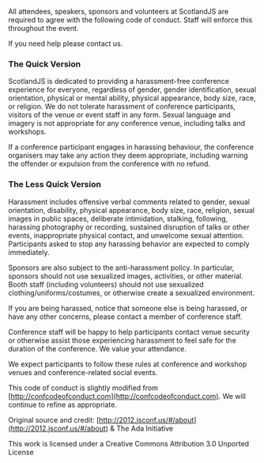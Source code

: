 All attendees, speakers, sponsors and volunteers at ScotlandJS are required to agree with the following code of conduct.
Staff will enforce this throughout the event.

If you need help please contact us.

### The Quick Version

ScotlandJS is dedicated to providing a harassment-free conference experience for everyone, regardless of gender, gender identification, sexual orientation, physical or mental ability, physical appearance, body size, race, or religion. We do not tolerate harassment of conference participants, visitors of the venue or event staff in any form. Sexual language and imagery is not appropriate for any conference venue, including talks and workshops.

If a conference participant engages in harassing behaviour, the conference organisers may take any action they deem appropriate, including warning the offender or expulsion from the conference with no refund.

### The Less Quick Version

Harassment includes offensive verbal comments related to gender, sexual orientation, disability, physical appearance, body size, race, religion, sexual images in public spaces, deliberate intimidation, stalking, following, harassing photography or recording, sustained disruption of talks or other events, inappropriate physical contact, and unwelcome sexual attention.
Participants asked to stop any harassing behavior are expected to comply immediately.

Sponsors are also subject to the anti-harassment policy. In particular, sponsors should not use sexualized images, activities, or other material. Booth staff (including volunteers) should not use sexualized clothing/uniforms/costumes, or otherwise create a sexualized environment.

If you are being harassed, notice that someone else is being harassed, or have any other concerns, please contact a member of conference staff.

Conference staff will be happy to help participants contact venue security or otherwise assist those experiencing harassment to feel safe for the duration of the conference. We value your attendance.

We expect participants to follow these rules at conference and workshop venues and conference-related social events.

This code of conduct is slightly modified from [http://confcodeofconduct.com](http://confcodeofconduct.com). We will continue to refine as appropriate.

Original source and credit: [http://2012.jsconf.us/#/about](http://2012.jsconf.us/#/about) & The Ada Initiative

This work is licensed under a Creative Commons Attribution 3.0 Unported License
